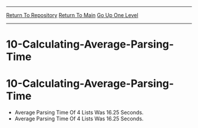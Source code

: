 ____________________________________
[Return To Repository](https://github.com/deathbybandaid/piholeparser/)
[Return To Main](https://github.com/deathbybandaid/piholeparser/blob/master/RecentRunLogs/Mainlog.md)
[Go Up One Level](https://github.com/deathbybandaid/piholeparser/blob/master/RecentRunLogs/TopLevelScripts/Completing-End-Tasks.md)
____________________________________
# 10-Calculating-Average-Parsing-Time
# 10-Calculating-Average-Parsing-Time
* Average Parsing Time Of 4 Lists Was 16.25 Seconds.
* Average Parsing Time Of 4 Lists Was 16.25 Seconds.

